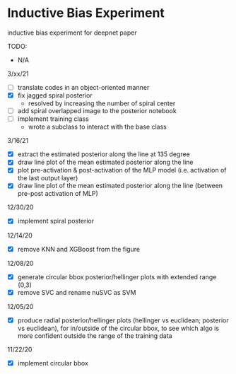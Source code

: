 # Inductive Bias Experiment
inductive bias experiment for deepnet paper

TODO:
- N/A

3/xx/21 <br>
- [ ] translate codes in an object-oriented manner
- [x] fix jagged spiral posterior
    - resolved by increasing the number of spiral center
- [ ] add spiral overlapped image to the posterior notebook
- [ ] implement training class
    - wrote a subclass to interact with the base class

3/16/21 <br>
- [x] extract the estimated posterior along the line at 135 degree
- [x] draw line plot of the mean estimated posterior along the line
- [x] plot pre-activation & post-activation of the MLP model (i.e. activation of the last output layer)
- [x] draw line plot of the mean estimated posterior along the line (between pre-post activation of MLP)

12/30/20 <br>
- [x] implement spiral posterior

<!-- 12/20/20 <br>

1. plot on the top row: class 1 likelihood, sample data, class 1 posterior
2. plot on bottom row: 3 estimated posteriors
3. make all the plots circular with radius 4
4. top row: show class 1 posterior curves
5. bottom row: show class 1 hellinger distance curves
6. for the posterior estimates, label with alg name & their mean hellinger distance -->

12/14/20 <br>
- [x] remove KNN and XGBoost from the figure

12/08/20 <br>
- [x] generate circular bbox posterior/hellinger plots with extended range (0,3) 
- [x] remove SVC and rename nuSVC as SVM

12/05/20 <br>
- [x] produce radial posterior/hellinger plots (hellinger vs euclidean; posterior vs euclidean), for in/outside of the circular bbox, to see which algo is more confident outside the range of the training data 

11/22/20 <br>
- [x] implement circular bbox